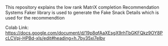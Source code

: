 This repository explains the low rank MatriX completion Recommendation Systems
Faker library is used to generate the Fake Snack Details which is used for the recommendtion

Colab Link:
https://docs.google.com/document/d/19p8qfAaXEsgX9rhTbGKFQkz9OY8PcLCVpj-HPBd-xls/edit#heading=h.7by35xi7elbv
